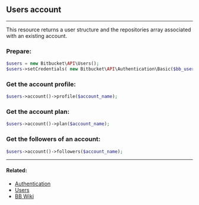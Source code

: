 ## Users account

----
This resource returns a user structure and the repositories array associated with an existing account.

### Prepare:
```php
$users = new Bitbucket\API\Users();
$users->setCredentials( new Bitbucket\API\Authentication\Basic($bb_user, $bb_pass) );
```

### Get the account profile:
```php
$users->account()->profile($account_name);
```

### Get the account plan:
```php
$users->account()->plan($account_name);
```

### Get the followers of an account:
```php
$users->account()->followers($account_name);
```

----

#### Related:
  * [Authentication](authentication.md)
  * [Users](../users.md)
  * [BB Wiki](https://confluence.atlassian.com/display/BITBUCKET/account+Resource)
